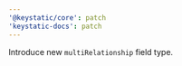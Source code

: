 ```yaml
---
'@keystatic/core': patch
'keystatic-docs': patch
---
```


Introduce new `multiRelationship` field type.
